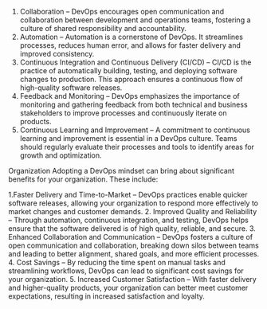 <!-- The Core Principles of DevOps -->
<!-- DevOps revolves around a set of core principles that guide its implementation and practices. These principles include: -->
1. Collaboration – DevOps encourages open communication and collaboration between development and operations teams, fostering a culture of shared responsibility and accountability.
2. Automation – Automation is a cornerstone of DevOps. It streamlines processes, reduces human error, and allows for faster delivery and improved consistency.
3. Continuous Integration and Continuous Delivery (CI/CD) – CI/CD is the practice of automatically building, testing, and deploying software changes to production. This approach ensures a continuous flow of high-quality software
releases.
4. Feedback and Monitoring – DevOps emphasizes the importance of monitoring and gathering feedback from both technical and business stakeholders to improve processes and continuously iterate on products.
5. Continuous Learning and Improvement – A commitment to continuous learning and improvement is essential in a DevOps culture. Teams should regularly evaluate their processes and tools to identify areas for growth and
optimization.

<!-- Benefits of Implementing DevOps in Your -->
Organization Adopting a DevOps mindset can bring about significant benefits for your organization. 
These include:

1.Faster Delivery and Time-to-Market – DevOps practices enable quicker software releases, allowing your organization to respond more effectively to market changes and customer demands.
2. Improved Quality and Reliability – Through automation, continuous integration, and testing, DevOps helps ensure that the software delivered is of high quality, reliable, and secure.
3. Enhanced Collaboration and Communication – DevOps fosters a culture of open communication and collaboration, breaking down silos between teams and leading to better alignment, shared goals, and more efficient processes.
4. Cost Savings – By reducing the time spent on manual tasks and streamlining workflows, DevOps can lead to significant cost savings for your organization.
5. Increased Customer Satisfaction – With faster delivery and higher-quality products, your organization can better meet customer expectations, resulting in increased satisfaction and loyalty.
